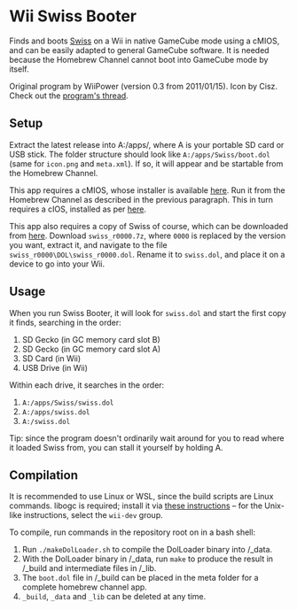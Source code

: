 # Wii Swiss Booter

Finds and boots [Swiss](https://github.com/emukidid/swiss-gc/) on a Wii in native GameCube mode using a cMIOS, and can be easily adapted to general GameCube software. It is needed because the Homebrew Channel cannot boot into GameCube mode by itself.

Original program by WiiPower (version 0.3 from 2011/01/15). Icon by Cisz. Check out the [program's thread](https://gbatemp.net/threads/wii-swiss-booter.277350/).

## Setup
Extract the latest release into A:/apps/, where A is your portable SD card or USB stick. The folder structure should look like `A:/apps/Swiss/boot.dol` (same for `icon.png` and `meta.xml`). If so, it will appear and be startable from the Homebrew Channel.

This app requires a cMIOS, whose installer is available [here](https://www.mediafire.com/file/4utullykvbe2xlu/cMIOSWiiGator.7z/file). Run it from the Homebrew Channel as described in the previous paragraph. This in turn requires a cIOS, installed as per [here](https://wii.hacks.guide/cios).

This app also requires a copy of Swiss of course, which can be downloaded from [here](https://github.com/emukidid/swiss-gc/releases). Download `swiss_r0000.7z`, where `0000` is replaced by the version you want, extract it, and navigate to the file `swiss_r0000\DOL\swiss_r0000.dol`. Rename it to `swiss.dol`, and place it on a device to go into your Wii.

## Usage
When you run Swiss Booter, it will look for `swiss.dol` and start the first copy it finds, searching in the order:
1. SD Gecko (in GC memory card slot B)
2. SD Gecko (in GC memory card slot A)
3. SD Card (in Wii)
4. USB Drive (in Wii)

Within each drive, it searches in the order:
1. `A:/apps/Swiss/swiss.dol`
2. `A:/apps/swiss.dol`
3. `A:/swiss.dol`

Tip: since the program doesn't ordinarily wait around for you to read where it loaded Swiss from, you can stall it yourself by holding A.

## Compilation
It is recommended to use Linux or WSL, since the build scripts are Linux commands. libogc is required; install it via [these instructions](https://devkitpro.org/wiki/Getting_Started) – for the Unix-like instructions, select the `wii-dev` group.

To compile, run commands in the repository root on in a bash shell:
1. Run `./makeDolLoader.sh` to compile the DolLoader binary into /_data.
2. With the DolLoader binary in /_data, run `make` to produce the result in /_build and intermediate files in /_lib.
3. The `boot.dol` file in /_build can be placed in the meta folder for a complete homebrew channel app.
4. `_build`, `_data` and `_lib` can be deleted at any time.
